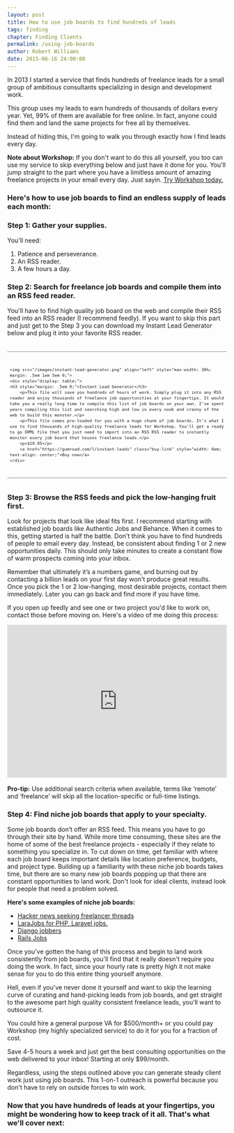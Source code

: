```yaml
---
layout: post
title: How to use job boards to find hundreds of leads
tags: finding
chapter: Finding Clients
permalink: /using-job-boards
author: Robert Williams
date: 2015-06-16 24:00:00
---
```


In 2013 I started a service that finds hundreds of freelance leads for a small group of ambitious consultants specializing in design and development work. 

This group uses my leads to earn hundreds of thousands of dollars every year. Yet, 99% of them are available for free online. In fact, anyone could find them and land the same projects for free all by themselves.

Instead of hiding this, I'm going to walk you through exactly how I find leads every day.  

<div class="post-post-it-note"><strong>Note about Workshop:</strong> If you don't want to do this all yourself, you too can use my service to skip everything below and just have it done for you. You'll jump straight to the part where you have a limitless amount of amazing freelance projects in your email every day. Just sayin. <a href="/">Try Workshop today.</a></div>

### Here's how to use job boards to find an endless supply of leads each month:

### Step 1: Gather your supplies.
You'll need:

1. Patience and perseverance.
2. An RSS reader.
2. A few hours a day.

### Step 2: Search for freelance job boards and compile them into an RSS feed reader.

You'll have to find high quality job board on the web and compile their RSS feed into an RSS reader (I recommend feedly). If you want to skip this part and just get to the Step 3 you can download my Instant Lead Generator below and plug it into your favorite RSS reader.


<div class="featured-product" style="border-top: 1px solid #888; border-bottom: 1px solid #888; padding: 2em .5em; font-size: 80%; margin: 3em 0;">
	
	<img src="/images/instant-lead-generator.png" align="left" style="max-width: 30%; margin: .5em 1em 5em 0;">
	<div style="display: table;">
	<h3 style="margin: .5em 0;">Instant Lead Generator</h3>
		<p>This file will save you hundreds of hours of work. Simply plug it into any RSS reader and enjoy thousands of freelance job opportunities at your fingertips. It would take you a really long time to compile this list of job boards on your own. I've spent years compiling this list and searching high and low in every nook and cranny of the web to build this monster.</p>
		<p>This file comes pre-loaded for you with a huge chunk of job boards. It's what I use to find thousands of high-quality freelance leads for Workshop. You'll get a ready to go OPML file that you just need to import into an RSS RSS reader to instantly monitor every job board that houses freelance leads.</p>
		<p>$19.95</p>
		<a href="https://gumroad.com/l/instant-leads" class="buy-link" style="width: 6em; text-align: center;">Buy now</a>
	</div>
</div>


### Step 3: Browse the RSS feeds and pick the low-hanging fruit first.
Look for projects that look like ideal fits first. I recommend starting with established job boards like Authentic Jobs and Behance. When it comes to this, getting started is half the battle. Don't think you have to find hundreds of people to email every day. Instead, be consistent about finding 1 or 2 new opportunities daily. This should only take minutes to create a constant flow of warm prospects coming into your inbox. 

Remember that ultimately it’s a numbers game, and burning out by contacting a billion leads on your first day won't produce great results. Once you pick the 1 or 2 low-hanging, most desirable projects, contact them immediately. Later you can go back and find more if you have time. 

If you open up feedly and see one or two project you'd like to work on, contact those before moving on. Here's a video of me doing this process: 
<iframe width="100%" height="350" src="https://www.youtube.com/embed/7hHlh3yKUp0" frameborder="0" allowfullscreen></iframe>

**Pro-tip:** Use additional search criteria when available, terms like ‘remote’ and ‘freelance’ will skip all the location-specific or full-time listings.

### Step 4: Find niche job boards that apply to your specialty.
Some job boards don’t offer an RSS feed. This means you have to go through their site by hand. While more time consuming, these sites are the home of some of the best freelance projects - especially if they relate to something you specialize in. To cut down on time, get familiar with where each job board keeps important details like location preference, budgets, and project type. Building up a familiarity with these niche job boards takes time, but there are so many new job boards popping up that there are constant opportunities to land work. Don't look for ideal clients, instead look for people that need a problem solved.

**Here's some examples of niche job boards:**

- <a href="https://hn.algolia.com/?query=seeking%20freelancer&sort=byPopularity&prefix&page=0&dateRange=all&type=story">Hacker news seeking freelancer threads</a>
- <a href="https://larajobs.com">LaraJobs for PHP, Laravel jobs.</a>
- <a href="http://djangojobbers.com/">Django jobbers</a>
- <a href="http://www.railsjobs.com/">Rails Jobs</a>
	
Once you've gotten the hang of this process and begin to land work consistently from job boards, you'll find that it really doesn't require you doing the work. In fact, since your hourly rate is pretty high it not make sense for you to do this entire thing yourself anymore.

Hell, even if you've never done it yourself and want to skip the learning curve of curating and hand-picking leads from job boards, and get straight to the awesome part high quality consistent freelance leads, you'll want to outsource it. 

You could hire a general purpose VA for $500/month+ or you could pay Workshop (my highly specialized service) to do it for you for a fraction of cost. 

Save 4-5 hours a week and just get the best consulting opportunities on the web delivered to your inbox! Starting at only $99/month.

Regardless, using the steps outlined above you can generate steady client work just using job boards. This 1-on-1 outreach is powerful because you don't have to rely on outside forces to win work.

### Now that you have hundreds of leads at your fingertips, you might be wondering how to keep track of it all. That's what we'll cover next: 